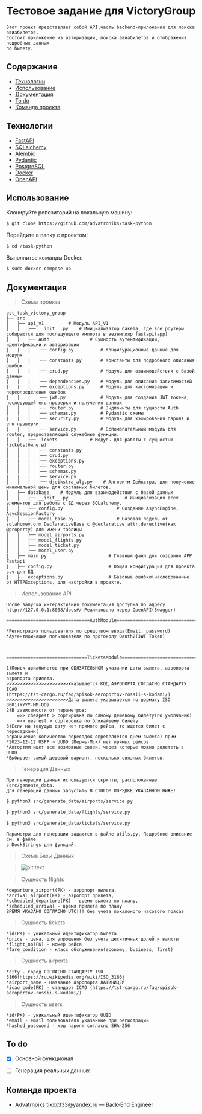 # Тестовое задание для VictoryGroup


    Этот проект представляет собой API,часть backend-приложения для поиска авиабилетов.
    Состоит приложение из авторизации, поиска авиабилетов и отображения подробных данных
    по билету.

   
    

## Содержание
- [Технологии](#технологии)
- [Использование](#использование)
- [Документация](#документация)
- [To do](#to-do)
- [Команда проекта](#команда-проекта)

## Технологии
- [FastAPI](https://fastapi.tiangolo.com/)
- [SQLalchemy](https://www.sqlalchemy.org/)
- [Alembic](https://alembic.sqlalchemy.org/en/latest/)
- [Pydantic](https://docs.pydantic.dev/latest/)
- [PostgreSQL](https://www.postgresql.org/)
- [Docker](https://www.docker.com/)
- [OpenAPI](https://www.openapis.org/)


## Использование
Клонируйте репозиторий на локальную машину:
```sh
$ git clone https://github.com/advatroniks/task-python
```

Перейдите в папку с проектом:
```sh
$ cd /task-python
```

Выполнитье команды Docker.
```docker
$ sudo docker compose up
```

## Документация
> Схема проекта

```  
est_task_victory_group 
├── src
│   ├── api_v1         # Модуль API_V1 
│   │   ├── __init__.py    # Инициализатор пакета, где все роутеры собираются для последуещего импорта в эеземпляр fastapi(app)
│   │   ├── Auth               # Сущность аутентификации, идентификации и авторизации
|   |   |   ├── config.py          # Конфигурационные данные для модуля
│   │   |   ├── constants.py       # Константы для подробного описания ошибок
|   |   |   ├── crud.py            # Модуль для взаимодействия с базой данных
|   |   |   ├── dependencies.py    # Модуль для описания зависимостей 
|   |   |   ├── exceptions.py      # Модуль для кастомизации и переопределения ошибок
|   |   |   ├── jwt.py             # Модуль для создания JWT токена, последующей его проверки и получения данных
│   │   |   ├── router.py          # Эндпоинты для сущности Auth
|   |   |   ├── schemas.py         # Pydantic схемы
|   |   |   ├── security.py        # Модуль для хэширования пароля и его проверки
|   |   |   ├── service.py         # Вспомогательный модуль для router, предоставляющий служебные функции.
│   │   ├── Tickets            # Модуль для работы с сущностью tickets(билеты)       
│   │   |   ├── constants.py       
|   |   |   ├── crud.py            
|   |   |   ├── exceptions.py                 
│   │   |   ├── router.py         
|   |   |   ├── schemas.py   
|   |   |   ├── service.py 
│   │   |   ├── djeikstra_alg.py    # Алгоритм Дейкстры, для получение минимальной цены для составных билетов.          
|   ├── database    # Модуль для взаимодействия с базой данных
│   │   ├── __init__.py                     # Инициализация всех элементов для работы с БД через SQLalchemy.
│   │   ├── config.py                    # Создание AsyncEngine, AsycSessionFactory
│   │   ├── model_base.py                # Базовая подель от sqlahcmey.orm DeclarativeBase с @declarative_attr.derective(как @property) для имени таблицы
│   │   ├── model_airports.py
│   │   ├── model_flights.py
│   │   ├── model_ticket.py
│   │   ├── model_user.py
|   ├── main.py                       # Главный файл для создания APP Fastapi
|   ├── config.py                     # Общая конфигурация для проекта в.ч для БД
|   ├── exceptions.py                 # Базовые ошибки(наследованные от HTTPExceptions, для настройки в проекте.
```  



> Использование API

    После запуска интерактивния документация доступна по адресу 
    http://127.0.0.1:8008/docs#/ Реализовано через OpenAPI(Swagger)
    
    ===============================AuthModule====================================

    *Регистрация пользователя по средством ввода(Email, password)
    *Аутентификация пользователя по протоколу Oauth2(JWT Token)
    


    ==============================TicketsModule===================================

    1)Поиск авиабилетов при ОБЯЗАТЕЛЬНОМ указании даты вылета, аэропорта вылета и 
    аэропорта прилета. 
    >>>>>>>>>>>>>>>>>>>>>>>Указывается КОД АЭРОПОРТА СОГЛАСНО СТАНДАРТУ ICAO
    (https://tst-cargo.ru/faq/spisok-aeroportov-rossii-s-kodami/)
    >>>>>>>>>>>>>>>>>>>>>>>Дата вылета указывается по формату ISO 8601(YYYY-MM-DD)
    2)В зависимости от параметров:
        =>> cheapest > сортировка по самому дешевому билету(по умолчанию)
        =>> nearest > сортировка по ближайшему билету
    3)Если на текущую дату нет прямого рейса, то ищется билет с пересадками(
    ограничение количество пересадок определяется днем вылета) прим.
    *2023-12-12 USPP > UUDD (Пермь-Мск) нет прямых рейсов
    *Алгортим ищет все возможные связи, через которые можно долететь в UUDD
    *Выбирает самый дешевый вариант, несколько связных билетов.


>Генерация Данных
    
    При генерации данных используются скрипты, расположенные /src/geneate_data.
    Для генерации данных запустить В СТОГОМ ПОРЯДКЕ УКАЗАННОМ НИЖЕ!


```sh
$ python3 src/generate_data/airports/service.py
```
```sh
$ python3 src/generate_data/flights/service.py  
```
```sh
$ python3 src/generate_data/tickets/service.py
```

    Параметры для генерации задаются в файле utils.py. Подробное описание см. в файле
    в DockStrings для функций.

>Схема Базы Данных

>![alt text](https://i.ibb.co/ZNR9gB3/database-schema.jpg)

>Сущность flights

    *departure_airport(PK) - аэропорт вылета,
    *arrival_airport(FK) - аэропорт прилета,
    *scheduled_departure(FK) - время вылета по плану,
    *scheduled_arrival - время прилета по плану
    ВРЕМЯ УКАЗАНО СОГЛАСНО UTC!!! без учета локалоного часового поясаэ

>Сущность tickets

    *id(PK) - уникальный идентификатор билета
    *price - цена, для упрощения без учета десятичных долей и валюты
    *flight_no(FK) - номер рейса
    *fare_condition - класс обслуживания(economy, business, first)

>Сущность airports

    *city - город СОГЛАСНО СТАНДАРТУ ISO 3166(https://ru.wikipedia.org/wiki/ISO_3166)
    *airport_name - Название аэропорта ЛАТИНИЦЕЙ
    *icao_code(PK) - стандарт ICAO (https://tst-cargo.ru/faq/spisok-aeroportov-rossii-s-kodami/)

>Сущность users

    *id(PK) - уникальный идентификатор UUID
    *email - email пользователя указанные при регистрации
    *hashed_password - хэш пароля согласно SHA-256


## To do
- [x] Основной функционал
- [ ] Генерация реальных данных


## Команда проекта
- [Advatrnoiks](t.me/advatroniks) tixxx333@yandex.ru — Back-End Engineer

